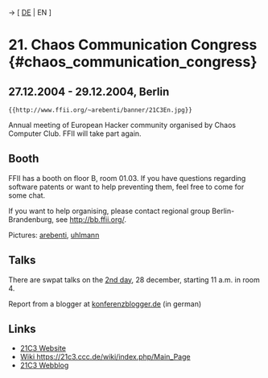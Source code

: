 -\> \[ [ DE](21C3041227De "wikilink") \| EN \]

# 21. Chaos Communication Congress {#chaos_communication_congress}

## 27.12.2004 - 29.12.2004, Berlin

```{=mediawiki}
{{http://www.ffii.org/~arebenti/banner/21C3En.jpg}}
```
Annual meeting of European Hacker community organised by Chaos Computer
Club. FFII will take part again.

## Booth

FFII has a booth on floor B, room 01.03. If you have questions regarding
software patents or want to help preventing them, feel free to come for
some chat.

If you want to help organising, please contact regional group
Berlin-Brandenburg, see <http://bb.ffii.org/>.

Pictures:
[arebenti](http://su2.info/swpat/041227-1229_21c3/photos/arebenti/ "wikilink"),
[uhlmann](http://su2.info/swpat/041227-1229_21c3/photos/uhlmann/ "wikilink")

## Talks

There are swpat talks on the [2nd
day](http://www.ccc.de/congress/2004/fahrplan/day_2.de.html "wikilink"),
28 december, starting 11 a.m. in room 4.

Report from a blogger at
[konferenzblogger.de](http://21c3.konferenzblogger.de/12/28/softwarepatente.shtml "wikilink")
(in german)

## Links

-   [21C3 Website](http://www.ccc.de/congress/2004/ "wikilink")
-   [Wiki
    <https://21c3.ccc.de/wiki/index.php/Main_Page>](21C3 "wikilink")
-   [21C3 Webblog](http://21c3.ccc.de/weblog/ "wikilink")
